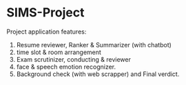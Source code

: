 # SIMS-Project
Project application features: 
1) Resume reviewer, Ranker &amp; Summarizer (with chatbot) 
2) time slot &amp; room arrangement 
3) Exam scrutinizer, conducting &amp; reviewer 
4) face &amp; speech emotion recognizer. 
5) Background check (with web scrapper) and Final verdict.